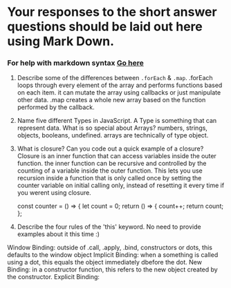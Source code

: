 # Your responses to the short answer questions should be laid out here using Mark Down.
### For help with markdown syntax [Go here](https://github.com/adam-p/markdown-here/wiki/Markdown-Cheatsheet)

1. Describe some of the differences between `.forEach` & `.map`.
    .forEach loops through every element of the array and performs functions based on each item. it can mutate the array using callbacks or just manipulate other data. .map creates a whole new array based on the function performed by the callback.

2. Name five different Types in JavaScript. A Type is something that can represent data. What is so special about Arrays?
    numbers, strings, objects, booleans, undefined. arrays are technically of type object.

3. What is closure? Can you code out a quick example of a closure?
    Closure is an inner function that can access variables inside the outer function. the inner function can be recursive and controlled by the counting of a variable inside the outer function. This lets you use recursion inside a function that is only called once by setting the counter variable on initial calling only, instead of resetting it every time if you werent using closure.

    const counter = () => {
        let count = 0;
        return () => {
        count++;
        return count;
    };

4. Describe the four rules of the 'this' keyword. No need to provide examples about it this time :)

Window Binding: outside of .call, .apply, .bind, constructors or dots, this defaults to the window object
Implicit Binding: when a something is called using a dot, this equals the object immediately dbefore the dot.
New Binding: in a constructor function, this refers to the new object created by the constructor.
Explicit Binding: 
